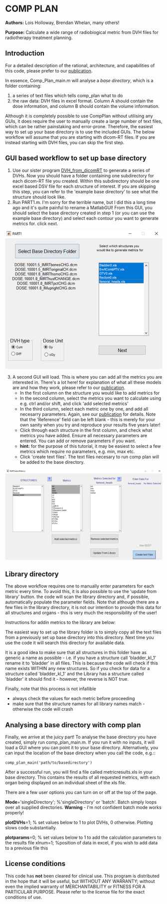 COMP PLAN
=========

**Authors:** Lois Holloway, Brendan Whelan, many others!

**Purpose:** Calculate a wide range of radiobiogical metric from DVH files for radiotherapy treatment planning.

Introduction
------------

For a detailed description of the rational, architecture, and capabilities of this code, please prefer to our
[publication](_resources/2012_Holloway_CompPlan.pdf).

In essence, Comp_Plan_main.m will analyse a *base directory*, which is a folder containing:

1) a series of text files which tells comp_plan what to do
2) the raw data: DVH files in excel format. Column A should contain the dose information, and column B should contain the volume information. 

Although it is completely possible to use CompPlan without utilising any GUIs, it does require the user to manually
create a large number of text files, which can be rather painstaking and error-prone. Therefore, the easiest way to set 
up your base directory is to use the included GUIs. The below workflow will assume that you are starting with dicom-RT
files. If you are instead starting with DVH files, you can skip the first step.

GUI based workflow to set up base directory
-------------------------------------------

1. Use our sister program [DVH_from_dicomRT](https://github.com/bwheelz36/DVH_from_dicomRT) to generate a series of DVHs.
Now you should have a folder containing one subdirectory for each dicom-RT file you created. Within this subdirectory 
should be one excel based DSV file for each structure of interest. If you are skipping this step, you can refer to the 
'example base directory' to see what the structure should look like.
2. Run PART1.m. I'm sorry for the terrible name, but I did this a long time ago and it's quite painful to rename a 
MatlabGUI! From this GUI, you should select the base directory created in step 1 (or you can use the example base directory)
and select each contour you want to generate metrics for. click next.

![PART1](_resources/Part1_screenGrab.PNG "GUI Part1")

3. A second GUI will load. This is where you can add all the metrics you are interested in. There's a lot here! for explanation
	of what all these models are and how they work, please refer to our [publication](_resources/2012_Holloway_CompPlan.pdf).
   - In the first column on the structure you would like to add metrics for
   - In the second column, select the metrics you want to calculate using e.g. ctrl and/or shift, and click 'add selected metrics'
   - In the third column, select each metric one by one, and add all necesarry parameters. Again, see our
    [publication](_resources/2012_Holloway_CompPlan.pdf) for details. Note that the 'Reference' field can be left blank -
     this is merely for your own sanity when you try and reproduce your results five years later!
    - Click through each structure in the first column, and check what metrics you have added. Ensure all necessary 
    parameters are entered.  You can add or remove parameters if you want.
    - **hint:** for the purpose of this tutorial, it may be easiest to select a few metrics which require no parameters, 
    e.g. min, max etc.
    - Click 'create text files'. The text files necesary to run comp plan will be added to the base directory.
	

![PART2](_resources/Part2_screenGrab.PNG "GUI Part2")

Library directory
-----------------
The above workflow requires one to manually enter parameters for each metric every time. To avoid this, it is also possible
to use the 'update from library' button. the code will scan the library directory and, if possible, automatically populate 
the parameter fields.
Note that although there are a few files in the library directory, it is not our intention to provide this data for all structures
and organs - this is very much the responsibility of the user! 

Instructions for addin metrics to the library are below: 

The easiest way to set up the library folder is to simply copy all the text
files from a previously set up base directory into this directory.
Next time you use the code it will search this directory for available data.

It is a good idea to make sure that all structures in this folder have as generic
a name as possible - i.e. if you have a structure call 'bladder_kl_1' rename it
to 'bladder' in all files. This is because the code will check if this name exists WITHIN any new structures.
So if you check for data for a structure called 'bladder_kl_1' and the Library
has a structure called 'bladder' it should find it - however, the reverse is NOT
true.

Finally, note that this process is not infallible
   - always check the values for each metric before proceeding
   - make sure that the structure names for all library names match - otherwise the code will crash

Analysing a base directory with comp plan
-----------------------------------------

Finally, we arrive at the juicy part!
To analyse the base directory you have created, simply run comp_plan_main.m. If you run it with no inputs, it will load
a GUI where you can point it to your base directory.
Alternatively, you can input the location of the base directory when you call the code, e.g.::

    comp_plan_main('path/to/basedirectory')

After a successful run, you will find a file called metricresults.xls in your base directory. This contains the results 
of all requested metrics, with each organ being displayed on an individual sheet of the xls file. 

There are a few user options you can turn on or off at the top of the page.

**Mode**='singleDirectory'; %'singleDirectory' or 'batch'. Batch simply loops over all supplied directories. **Warning** - I'm
not confident batch mode works properly!

**plotDVHs**=1; % set values below to 1 to plot DVHs, 0 otherwise. Plotting slows code substantially.

**plotparams**=0; % set values below to 1 to add the calculation parameters to the results file
xlnum=1; %position of data in excel, if you wish to add data to a previous file this

License conditions
------------------

This code has **not** been cleared for clinical use.
This program is distributed in the hope that it will be useful, but WITHOUT ANY WARRANTY; without even the implied 
warranty of MERCHANTABILITY or FITNESS FOR A PARTICULAR PURPOSE.
Please refer to the license file for the exact conditions of use. 
